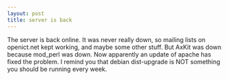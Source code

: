 ```yaml
---
layout: post
title: server is back 
---
```

<p>The server is back online. It was never really down, so mailing lists on openict.net kept working, and maybe some other stuff. But AxKit was down because mod_perl was down. Now apparently an update of apache has fixed the problem. I remind you that debian dist-upgrade is NOT something you should be running every week. </p>
